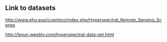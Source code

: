 ## Link to datasets

http://www.ehu.eus/ccwintco/index.php/Hyperspectral_Remote_Sensing_Scenes

http://lesun.weebly.com/hyperspectral-data-set.html

